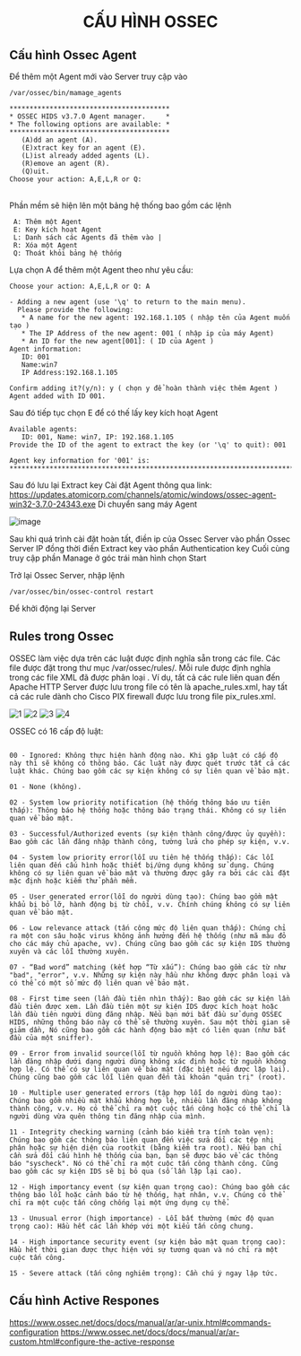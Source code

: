 <h1 align="center">CẤU HÌNH OSSEC</h1>

<h2>Cấu hình Ossec Agent</h2>

  Để thêm một Agent mới vào Server truy cập vào 
  ```
  /var/ossec/bin/mamage_agents
  ```

```
****************************************
* OSSEC HIDS v3.7.0 Agent manager.     *
* The following options are available: *
****************************************
   (A)dd an agent (A).
   (E)xtract key for an agent (E).
   (L)ist already added agents (L).
   (R)emove an agent (R).
   (Q)uit.
Choose your action: A,E,L,R or Q:

```
<br>Phần mềm sẽ hiện lên một bảng hệ thống bao gồm các lệnh</br>
```
 A: Thêm một Agent
 E: Key kích hoạt Agent
 L: Danh sách các Agents đã thêm vào |
 R: Xóa một Agent
 Q: Thoát khỏi bảng hệ thống
```
Lựa chọn A để thêm một Agent theo như yêu cầu:
```
Choose your action: A,E,L,R or Q: A

- Adding a new agent (use '\q' to return to the main menu).
  Please provide the following:
   * A name for the new agent: 192.168.1.105 ( nhập tên của Agent muốn tạo )
   * The IP Address of the new agent: 001 ( nhập ip của máy Agent)
   * An ID for the new agent[001]: ( ID của Agent )
Agent information:
   ID: 001
   Name:win7
   IP Address:192.168.1.105

Confirm adding it?(y/n): y ( chọn y để hoàn thành việc thêm Agent )
Agent added with ID 001.

```
Sau đó tiếp tục chọn E để có thế lấy key kích hoạt Agent
```
Available agents:
   ID: 001, Name: win7, IP: 192.168.1.105
Provide the ID of the agent to extract the key (or '\q' to quit): 001

Agent key information for '001' is:
*********************************************************************************************

```
Sau đó lưu lại Extract key
Cài đặt Agent thông qua link: https://updates.atomicorp.com/channels/atomic/windows/ossec-agent-win32-3.7.0-24343.exe
Di chuyển sang máy Agent

![image](https://github.com/Duxk12801/ossec-install/assets/89244582/43222282-a588-478c-abd8-35dc4372be50)

Sau khi quá trình cài đặt hoàn tất, điền ip của Ossec Server vào phần Ossec Server IP đồng thời điền Extract key vào phần Authentication key
Cuối cùng truy cập phần Manage ở góc trái màn hình chọn Start

Trở lại Ossec Server, nhập lệnh 
```
/var/ossec/bin/ossec-control restart
```
Để khởi động lại Server

<h2>Rules trong Ossec</h2>

OSSEC làm việc dựa trên các luật được định nghĩa sẵn trong các file. Các
file được đặt trong thư mục /var/ossec/rules/. Mỗi rule được định nghĩa trong các
file XML đã được phân loại . Ví dụ, tất cả các rule liên quan đến Apache HTTP
Server được lưu trong file có tên là apache_rules.xml, hay tất cả các rule dành cho
Cisco PIX firewall được lưu trong file pix_rules.xml.

![1](https://github.com/Duxk12801/ossec-install/assets/89244582/12f8b68d-416e-44e8-8b04-d77d239326e5)
![2](https://github.com/Duxk12801/ossec-install/assets/89244582/616e35c1-8e93-4f27-8fc5-e2f1df44e894)
![3](https://github.com/Duxk12801/ossec-install/assets/89244582/89109c00-f3c7-44e0-9ace-2e8ac3c628a4)
![4](https://github.com/Duxk12801/ossec-install/assets/89244582/384399fc-42ca-4d09-9c7f-c4ee16161e63)

OSSEC có 16 cấp độ luật:
```

00 - Ignored: Không thực hiện hành động nào. Khi gặp luật có cấp độ này thì sẽ không có thông báo. Các luật này được quét trước tất cả các luật khác. Chúng bao gồm các sự kiện không có sự liên quan về bảo mật.

01 - None (không).

02 - System low priority notification (hệ thống thông báo ưu tiên thấp): Thông báo hệ thống hoặc thông báo trạng thái. Không có sự liên quan về bảo mật.

03 - Successful/Authorized events (sự kiện thành công/được ủy quyền): Bao gồm các lần đăng nhập thành công, tường lửa cho phép sự kiện, v.v.

04 - System low priority error(lỗi ưu tiên hệ thống thấp): Các lỗi liên quan đến cấu hình hoặc thiết bị/ứng dụng không sử dụng. Chúng không có sự liên quan về bảo mật và thường được gây ra bởi các cài đặt mặc định hoặc kiểm thử phần mềm.

05 - User generated error(lỗi do người dùng tạo): Chúng bao gồm mật khẩu bị bỏ lỡ, hành động bị từ chối, v.v. Chính chúng không có sự liên quan về bảo mật.

06 - Low relevance attack (tấn công mức độ liên quan thấp): Chúng chỉ ra một con sâu hoặc virus không ảnh hưởng đến hệ thống (như mã màu đỏ cho các máy chủ apache, vv). Chúng cũng bao gồm các sự kiện IDS thường xuyên và các lỗi thường xuyên.

07 - “Bad word” matching (kết hợp “Từ xấu”): Chúng bao gồm các từ như "bad", "error", v.v. Những sự kiện này hầu như không được phân loại và có thể có một số mức độ liên quan về bảo mật.

08 - First time seen (lần đầu tiên nhìn thấy): Bao gồm các sự kiện lần đầu tiên được xem. Lần đầu tiên một sự kiện IDS được kích hoạt hoặc lần đầu tiên người dùng đăng nhập. Nếu bạn mới bắt đầu sử dụng OSSEC HIDS, những thông báo này có thể sẽ thường xuyên. Sau một thời gian sẽ giảm dần, Nó cũng bao gồm các hành động bảo mật có liên quan (như bắt đầu của một sniffer).

09 - Error from invalid source(lỗi từ nguồn không hợp lệ): Bao gồm các lần đăng nhập dưới dạng người dùng không xác định hoặc từ nguồn không hợp lệ. Có thể có sự liên quan về bảo mật (đặc biệt nếu được lặp lại). Chúng cũng bao gồm các lỗi liên quan đến tài khoản "quản trị" (root).

10 - Multiple user generated errors (tập hợp lỗi do người dùng tạo): Chúng bao gồm nhiều mật khẩu không hợp lệ, nhiều lần đăng nhập không thành công, v.v. Họ có thể chỉ ra một cuộc tấn công hoặc có thể chỉ là người dùng vừa quên thông tin đăng nhập của mình.

11 - Integrity checking warning (cảnh báo kiểm tra tính toàn vẹn): Chúng bao gồm các thông báo liên quan đến việc sửa đổi các tệp nhị phân hoặc sự hiện diện của rootkit (bằng kiểm tra root). Nếu bạn chỉ cần sửa đổi cấu hình hệ thống của bạn, bạn sẽ được báo về các thông báo "syscheck". Nó có thể chỉ ra một cuộc tấn công thành công. Cũng bao gồm các sự kiện IDS sẽ bị bỏ qua (số lần lặp lại cao).

12 - High importancy event (sự kiện quan trọng cao): Chúng bao gồm các thông báo lỗi hoặc cảnh báo từ hệ thống, hạt nhân, v.v. Chúng có thể chỉ ra một cuộc tấn công chống lại một ứng dụng cụ thể.

13 - Unusual error (high importance) - Lỗi bất thường (mức độ quan trọng cao): Hầu hết các lần khớp với một kiểu tấn công chung.

14 - High importance security event (sự kiện bảo mật quan trọng cao): Hầu hết thời gian được thực hiện với sự tương quan và nó chỉ ra một cuộc tấn công.

15 - Severe attack (tấn công nghiêm trọng): Cần chú ý ngay lập tức.
```

<h2>Cấu hình Active Respones</h2>

https://www.ossec.net/docs/docs/manual/ar/ar-unix.html#commands-configuration
https://www.ossec.net/docs/docs/manual/ar/ar-custom.html#configure-the-active-response

